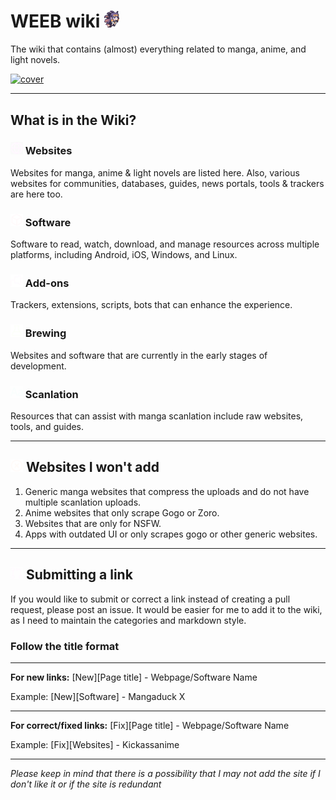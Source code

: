 # WEEB wiki <img src="/static/asset/inaspin.gif" width="24px">

The wiki that contains (almost) everything related to manga, anime, and light novels.

[![cover](https://raw.githubusercontent.com/anotherduckling/weebwiki/main/static/thumb/cover.png)](https://weeb.pages.dev/)
___
## What is in the Wiki?

### <img src="/static/rm/globe.png" width="20px"> Websites
Websites for manga, anime & light novels are listed here. Also, various websites for communities, databases, guides, news portals, tools & trackers are here too.

### <img src="/static/rm/package.png" width="20px"> Software
Software to read, watch, download, and manage resources across multiple platforms, including Android, iOS, Windows, and Linux.

### <img src="/static/rm/plug.png" width="20px"> Add-ons
Trackers, extensions, scripts, bots that can enhance the experience. 

### <img src="/static/rm/beaker.png" width="20px"> Brewing
 Websites and software that are currently in the early stages of development.

### <img src="/static/rm/typography.png" width="20px"> Scanlation
Resources that can assist with manga scanlation include raw websites, tools, and guides.
___

## <img src="/static/rm/x.png" width="20px"> Websites I won't add
1. Generic manga websites that compress the uploads and do not have multiple scanlation uploads.
2. Anime websites that only scrape Gogo or Zoro.
3. Websites that are only for NSFW.
4. Apps with outdated UI or only scrapes gogo or other generic websites.

___

## <img src="/static/rm/pr.png" width="20px"> Submitting a link
If you would like to submit or correct a link instead of creating a pull request, please post an issue. It would be easier for me to add it to the wiki, as I need to maintain the categories and markdown style.

### Follow the title format
___
**For new links:** [New][Page title] - Webpage/Software Name

Example: [New][Software] - Mangaduck X
___
**For correct/fixed links:** [Fix][Page title] - Webpage/Software Name

Example: [Fix][Websites] - Kickassanime
___

*Please keep in mind that there is a possibility that I may not add the site if I don't like it or if the site is redundant*